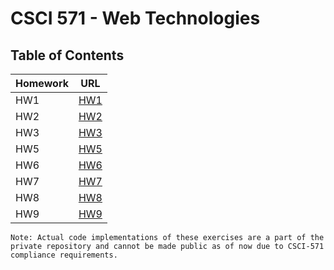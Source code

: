 # CSCI 571 - Web Technologies

## Table of Contents

| Homework | URL        |
| -------- | ---------- |
| HW1      | [HW1](hw1) |
| HW2      | [HW2](hw2) |
| HW3      | [HW3](hw3) |
| HW5      | [HW5](hw5) |
| HW6      | [HW6](hw6) |
| HW7      | [HW7](hw7) |
| HW8      | [HW8](hw8) |
| HW9      | [HW9](hw9) |


```
Note: Actual code implementations of these exercises are a part of the private repository and cannot be made public as of now due to CSCI-571 compliance requirements.
```
